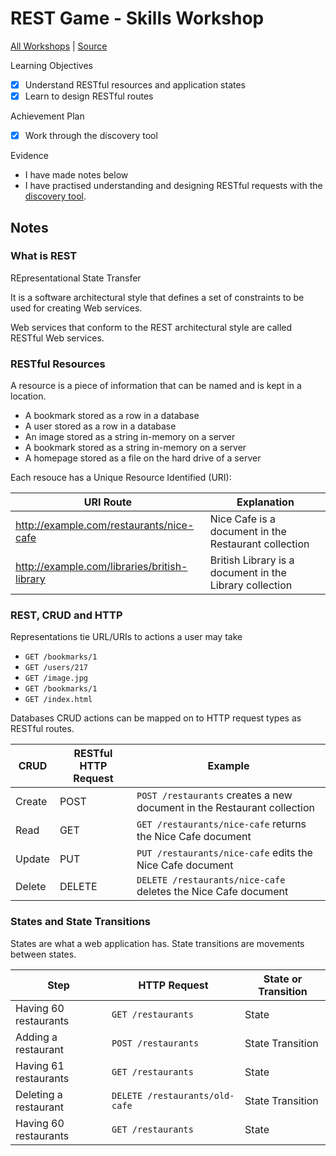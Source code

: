 # REST Game - Skills Workshop

[All Workshops](README.md) | [Source](https://github.com/sjmog/rest)

Learning Objectives

- [x] Understand RESTful resources and application states
- [x] Learn to design RESTful routes

Achievement Plan

- [x] Work through the discovery tool

Evidence

- I have made notes below
- I have practised understanding and designing RESTful requests with the [discovery tool](https://sjmog.github.io/rest/).

## Notes

### What is REST

REpresentational State Transfer

It is a software architectural style that defines a set of constraints to be used for creating Web services.

Web services that conform to the REST architectural style are called RESTful Web services.

### RESTful Resources

A resource is a piece of information that can be named and is kept in a location.

- A bookmark stored as a row in a database
- A user stored as a row in a database
- An image stored as a string in-memory on a server
- A bookmark stored as a string in-memory on a server
- A homepage stored as a file on the hard drive of a server

Each resouce has a Unique Resource Identified (URI):

| URI Route                                      | Explanation                                             |
| ---------------------------------------------- | ------------------------------------------------------- |
| <http://example.com/restaurants/nice-cafe>     | Nice Cafe is a document in the Restaurant collection    |
| <http://example.com/libraries/british-library> | British Library is a document in the Library collection |

### REST, CRUD and HTTP

Representations tie URL/URIs to actions a user may take

- `GET /bookmarks/1`
- `GET /users/217`
- `GET /image.jpg`
- `GET /bookmarks/1`
- `GET /index.html`

Databases CRUD actions can be mapped on to HTTP request types as RESTful routes.

| CRUD   | RESTful HTTP Request | Example                                                                 |
| ------ | -------------------- | ----------------------------------------------------------------------- |
| Create | POST                 | `POST /restaurants` creates a new document in the Restaurant collection |
| Read   | GET                  | `GET /restaurants/nice-cafe` returns the Nice Cafe document             |
| Update | PUT                  | `PUT /restaurants/nice-cafe` edits the Nice Cafe document               |
| Delete | DELETE               | `DELETE /restaurants/nice-cafe` deletes the Nice Cafe document          |

### States and State Transitions

States are what a web application has. State transitions are movements between states.

| Step                  | HTTP Request                   | State or Transition |
| --------------------- | ------------------------------ | ------------------- |
| Having 60 restaurants | `GET /restaurants`             | State               |
| Adding a restaurant   | `POST /restaurants`            | State Transition    |
| Having 61 restaurants | `GET /restaurants`             | State               |
| Deleting a restaurant | `DELETE /restaurants/old-cafe` | State Transition    |
| Having 60 restaurants | `GET /restaurants`             | State               |
